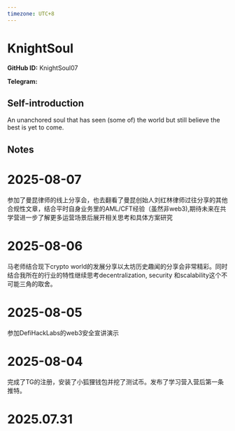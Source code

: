 ```yaml
---
timezone: UTC+8
---
```


# KnightSoul

**GitHub ID:** KnightSoul07

**Telegram:**

## Self-introduction

An unanchored soul that has seen (some of) the world but still believe the best is yet to come.

## Notes

<!-- Content_START -->
# 2025-08-07

参加了曼昆律师的线上分享会，也去翻看了曼昆创始人刘红林律师过往分享的其他合规性文章，结合平时自身业务里的AML/CFT经验（虽然非web3),期待未来在共学营进一步了解更多运营场景后展开相关思考和具体方案研究

# 2025-08-06

马老师结合现下crypto world的发展分享以太坊历史趣闻的分享会非常精彩。同时结合我所在的行业的特性继续思考decentralization, security 和scalability这个不可能三角的取舍。

# 2025-08-05

参加DefiHackLabs的web3安全宣讲演示

# 2025-08-04

完成了TG的注册，安装了小狐狸钱包并挖了测试币。发布了学习营入营后第一条推特。


# 2025.07.31


<!-- Content_END -->

